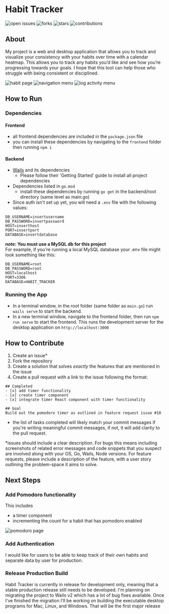 # Habit Tracker

![open issues](https://img.shields.io/github/issues/bashbunni/habit-tracker)
![forks](https://img.shields.io/github/forks/bashbunni/habit-tracker)
![stars](https://img.shields.io/github/stars/bashbunni/habit-tracker)
![contributions](https://img.shields.io/badge/contributions-open-blueviolet)

## About

My project is a web and desktop application that allows you to track and visualize your consistency with your habits over time with a calendar heatmap.
This allows you to track any habits you’d like and see how you’re progressing towards your goals.
I hope that this tool can help those who struggle with being consistent or disciplined.

![habit page](https://user-images.githubusercontent.com/15822994/145179044-4c153162-075f-4842-9068-691660c6c2bd.png)
![navigation menu](https://user-images.githubusercontent.com/15822994/145179071-fec54a58-9dfc-4280-badf-c8ce962aa8fa.png)
![log activity menu](https://user-images.githubusercontent.com/15822994/145179136-37aca325-ca19-42e0-83d9-2ea3e4498729.png)

## How to Run

### Dependencies

#### Frontend

- all frontend dependencies are included in the `package.json` file
- you can install these dependencies by navigating to the `frontend` folder then running `npm i`

#### Backend

- [Wails](https://wails.app/gettingstarted/) and its dependencies
  - Please follow their 'Getting Started' guide to install all project dependencies
- Dependencies listed in `go.mod`
  - install these dependencies by running `go get` in the backend/root directory (same level as main.go)
- Since auth isn't set up yet, you will need a `.env` file with the following values:

```
DB_USERNAME=insertusername
DB_PASSWORD=insertpassword
HOST=inserthost
PORT=insertport
DATABASE=insertdatabase
```

**_note_: You must use a MySQL db for this project**\
For example, if you're running a local MySQL database your .env file might look something like this:

```
DB_USERNAME=root
DB_PASSWORD=root
HOST=localhost
PORT=3306
DATABASE=HABIT_TRACKER
```

### Running the App

- In a terminal window, in the root folder (same folder as `main.go`) run `wails serve` to start the backend.
- In a new terminal window, navigate to the frontend folder, then run `npm run serve` to start the frontend.
  This runs the development server for the desktop application on `http://localhost:3000`

## How to Contribute

1. Create an issue\*
2. Fork the repository
3. Create a solution that solves _exactly_ the features that are mentioned in the issue
4. Create a pull request with a link to the issue following the format:

```
## Completed
- [x] add timer functionality
- [x] create timer component
- [x] integrate timer React component with timer functionality

## Goal
Build out the pomodoro timer as outlined in feature request issue #10
```

- the list of tasks completed will likely match your commit messages if you're writing meaningful commit messages, if not, it will add clarity to the pull request.

\*issues should include a clear description. For bugs this means including screenshots of related error messages and code snippets that you suspect are involved along with your OS, Go, Wails, Node versions.
For feature requests, please include a description of the feature, with a user story outlining the problem-space it aims to solve.

## Next Steps

### Add Pomodoro functionality

This includes

- a timer component
- incrementing the count for a habit that has pomodoro enabled

![pomodoro page](https://user-images.githubusercontent.com/15822994/145179376-d87d1354-7497-4cef-90d0-ac7690438457.png)

### Add Authentication

I would like for users to be able to keep track of their own habits and separate data by user for production.

### Release Production Build

Habit Tracker is currently in release for development only, meaning that a stable production release still needs to be developed.
I'm planning on migrating the project to Wails v2 which has a lot of bug fixes available.
Once I've finished the migration I'll be working on building the executable desktop programs for Mac, Linux, and Windows.
That will be the first major release
